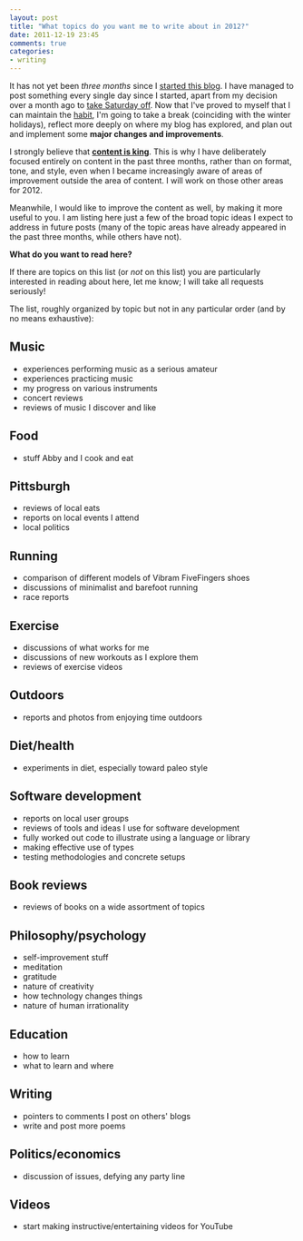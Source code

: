 ```yaml
---
layout: post
title: "What topics do you want me to write about in 2012?"
date: 2011-12-19 23:45
comments: true
categories:
- writing
---
```

It has not yet been *three months* since I [started this blog](http://franklinchen.com/blog/2011/09/22/starting-a-new-web-site/). I have managed to post something every single day since I started, apart from my decision over a month ago to [take Saturday off](http://franklinchen.com/blog/2011/11/12/starting-a-mini-digital-sabbath/). Now that I've proved to myself that I can maintain the [habit](http://franklinchen.com/blog/2011/09/26/i-dont-feel-like-practicing-but-im-gonna-do-it-anyway/), I'm going to take a break (coinciding with the winter holidays), reflect more deeply on where my blog has explored, and plan out and implement some **major changes and improvements**.

I strongly believe that **[content is king](http://en.wikipedia.org/wiki/Web_content#Content_is_king)**. This is why I have deliberately focused entirely on content in the past three months, rather than on format, tone, and style, even when I became increasingly aware of areas of improvement outside the area of content. I will work on those other areas for 2012.

Meanwhile, I would like to improve the content as well, by making it more useful to you. I am listing here just a few of the broad topic ideas I expect to address in future posts (many of the topic areas have already appeared in the past three months, while others have not).

**What do you want to read here?**

If there are topics on this list (or *not* on this list) you are particularly interested in reading about here, let me know; I will take all requests seriously!

The list, roughly organized by topic but not in any particular order (and by no means exhaustive):

<!--more-->

## Music

- experiences performing music as a serious amateur
- experiences practicing music
- my progress on various instruments
- concert reviews
- reviews of music I discover and like

## Food

- stuff Abby and I cook and eat

## Pittsburgh

- reviews of local eats
- reports on local events I attend
- local politics

## Running

- comparison of different models of Vibram FiveFingers shoes
- discussions of minimalist and barefoot running
- race reports

## Exercise

- discussions of what works for me
- discussions of new workouts as I explore them
- reviews of exercise videos

## Outdoors

- reports and photos from enjoying time outdoors

## Diet/health

- experiments in diet, especially toward paleo style

## Software development

- reports on local user groups
- reviews of tools and ideas I use for software development
- fully worked out code to illustrate using a language or library
- making effective use of types
- testing methodologies and concrete setups

## Book reviews

- reviews of books on a wide assortment of topics

## Philosophy/psychology

- self-improvement stuff
- meditation
- gratitude
- nature of creativity
- how technology changes things
- nature of human irrationality

## Education

- how to learn
- what to learn and where

## Writing

- pointers to comments I post on others' blogs
- write and post more poems

## Politics/economics

- discussion of issues, defying any party line

## Videos

- start making instructive/entertaining videos for YouTube

